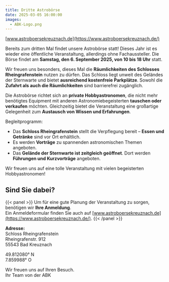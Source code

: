 ```yaml
---
title: Dritte Astrobörse
date: 2025-03-05 16:00:00
images:
  - ABK-Logo.png
---
```


[www.astroboersekreuznach.de](https://www.astroboersekreuznach.de/)

Bereits zum dritten Mal findet unsere Astrobörse statt! Dieses Jahr ist es wieder eine öffentliche Veranstaltung, allerdings ohne Fachaussteller. Die Börse findet am **Samstag, den 6. September 2025, von 10 bis 18 Uhr** statt.

Wir freuen uns besonders, dieses Mal die **Räumlichkeiten des Schlosses Rheingrafenstein** nutzen zu dürfen. Das Schloss liegt unweit des Geländes der Sternwarte und bietet **ausreichend kostenfreie Parkplätze**. Sowohl die **Zufahrt als auch die Räumlichkeiten** sind barrierefrei zugänglich.

Die Astrobörse richtet sich an **private Hobbyastronomen**, die nicht mehr benötigtes Equipment mit anderen Astronomiebegeisterten **tauschen oder verkaufen** möchten. Gleichzeitig bietet die Veranstaltung eine großartige Gelegenheit zum **Austausch von Wissen und Erfahrungen**.

Begleitprogramm:

- Das **Schloss Rheingrafenstein** stellt die Verpflegung bereit – **Essen und Getränke** sind vor Ort erhältlich.
- Es werden **Vorträge** zu spannenden astronomischen Themen angeboten.
- Das **Gelände der Sternwarte ist zeitgleich geöffnet**. Dort werden **Führungen und Kurzvorträge** angeboten.

Wir freuen uns auf eine tolle Veranstaltung mit vielen begeisterten Hobbyastronomen!

<!-- Es stehen 33 Tische zur Verfügung. Buchen Sie einen oder maximal zwei Tische von der Größe 1,60 m x 0,70 m zu einem unschlagbaren Preis. Ein Tisch zu 15 EUR, zwei Tische für 25 EUR. Warten Sie nicht zu lange. -->

## Sind Sie dabei?

{{< panel >}}
Um für eine gute Planung der Veranstaltung zu sorgen, benötigen wir **Ihre Anmeldung**.  
Ein Anmeldeformular finden Sie auch auf [www.astroboersekreuznach.de](https://www.astroboersekreuznach.de/).
{{< /panel >}}

**Adresse:**  
Schloss Rheingrafenstein  
Rheingrafenstr. 912  
55543 Bad Kreuznach

49.812080° N  
7.859988° O

Wir freuen uns auf Ihren Besuch.  
Ihr Team von der ABK
